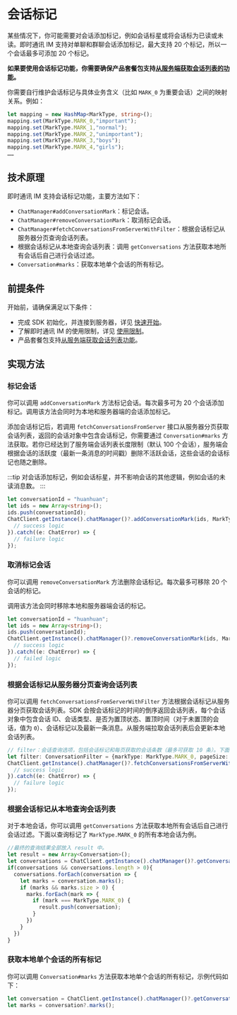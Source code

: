 # 会话标记

<Toc />

某些情况下，你可能需要对会话添加标记，例如会话标星或将会话标为已读或未读。即时通讯 IM 支持对单聊和群聊会话添加标记，最大支持 20 个标记，所以一个会话最多可添加 20 个标记。

**如果要使用会话标记功能，你需要确保产品套餐包支持[从服务端获取会话列表的功能](conversation_list.html#从服务器分页获取会话列表)。**

你需要自行维护会话标记与具体业务含义（比如 `MARK_0` 为重要会话）之间的映射关系。例如：

```typescript
let mapping = new HashMap<MarkType, string>();
mapping.set(MarkType.MARK_0,"important");
mapping.set(MarkType.MARK_1,"normal");
mapping.set(MarkType.MARK_2,"unimportant");
mapping.set(MarkType.MARK_3,"boys");
mapping.set(MarkType.MARK_4,"girls");
……
```

## 技术原理

即时通讯 IM 支持会话标记功能，主要方法如下：

- `ChatManager#addConversationMark`：标记会话。
- `ChatManager#removeConversationMark`：取消标记会话。
- `ChatManager#fetchConversationsFromServerWithFilter`：根据会话标记从服务器分页查询会话列表。
- 根据会话标记从本地查询会话列表：调用 `getConversations` 方法获取本地所有会话后自己进行会话过滤。
- `Conversation#marks`：获取本地单个会话的所有标记。

## 前提条件

开始前，请确保满足以下条件：

- 完成 SDK 初始化，并连接到服务器，详见 [快速开始](quickstart.html)。
- 了解即时通讯 IM 的使用限制，详见 [使用限制](limitation.html)。
- 产品套餐包支持[从服务端获取会话列表功能](conversation_list#从服务器分页获取会话列表)。

## 实现方法

### 标记会话

你可以调用 `addConversationMark` 方法标记会话。每次最多可为 20 个会话添加标记。调用该方法会同时为本地和服务器端的会话添加标记。

添加会话标记后，若调用 `fetchConversationsFromServer` 接口从服务器分页获取会话列表，返回的会话对象中包含会话标记，你需要通过 `Conversation#marks` 方法获取。若你已经达到了服务端会话列表长度限制（默认 100 个会话），服务端会根据会话的活跃度（最新一条消息的时间戳）删除不活跃会话，这些会话的会话标记也随之删除。

:::tip
对会话添加标记，例如会话标星，并不影响会话的其他逻辑，例如会话的未读消息数。
:::

```typescript
let conversationId = "huanhuan";
let ids = new Array<string>();
ids.push(conversationId);
ChatClient.getInstance().chatManager()?.addConversationMark(ids, MarkType.MARK_0).then(()=> {
  // success logic
}).catch((e: ChatError) => {
  // failure logic
});
```

### 取消标记会话

你可以调用 `removeConversationMark` 方法删除会话标记。每次最多可移除 20 个会话的标记。

调用该方法会同时移除本地和服务器端会话的标记。

```typescript
let conversationId = "huanhuan";
let ids = new Array<string>();
ids.push(conversationId);
ChatClient.getInstance().chatManager()?.removeConversationMark(ids, MarkType.MARK_0).then(()=> {
  // success logic
}).catch((e: ChatError) => {
  // failed logic
});
```

### 根据会话标记从服务器分页查询会话列表

你可以调用 `fetchConversationsFromServerWithFilter` 方法根据会话标记从服务器分页获取会话列表。SDK 会按会话标记的时间的倒序返回会话列表，每个会话对象中包含会话 ID、会话类型、是否为置顶状态、置顶时间（对于未置顶的会话，值为 `0`）、会话标记以及最新一条消息。从服务端拉取会话列表后会更新本地会话列表。

```typescript
// filter：会话查询选项，包括会话标记和每页获取的会话条数（最多可获取 10 条）。下面的代码以查询服务端所有标记了 `MarkType.MARK_0` 的会话为例。
let filter: ConversationFilter = {markType: MarkType.MARK_0, pageSize: 10};
ChatClient.getInstance().chatManager()?.fetchConversationsFromServerWithFilter(filter).then(result => {
  // success logic
}).catch((e: ChatError) => {
  // failure logic
});
```

### 根据会话标记从本地查询会话列表

对于本地会话，你可以调用 `getConversations` 方法获取本地所有会话后自己进行会话过滤。下面以查询标记了 `MarkType.MARK_0` 的所有本地会话为例。

```typescript
//最终的查询结果全部放入 result 中。
let result = new Array<Conversation>();
let conversations = ChatClient.getInstance().chatManager()?.getConversations();
if(conversations && conversations.length > 0){
  conversations.forEach(conversation => {
    let marks = conversation.marks();
    if (marks && marks.size > 0) {
      marks.forEach(mark => {
        if (mark === MarkType.MARK_0) {
          result.push(conversation);
        }
      })
    }
  })
}
```

### 获取本地单个会话的所有标记

你可以调用 `Conversation#marks` 方法获取本地单个会话的所有标记，示例代码如下：

```typescript
let conversation = ChatClient.getInstance().chatManager()?.getConversation("conversationId");
let marks = conversation?.marks();
```








